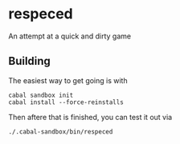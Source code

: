 # respeced
An attempt at a quick and dirty game

## Building
The easiest way to get going is with

```
cabal sandbox init
cabal install --force-reinstalls
```

Then aftere that is finished, you can test it out via

```
./.cabal-sandbox/bin/respeced
```
